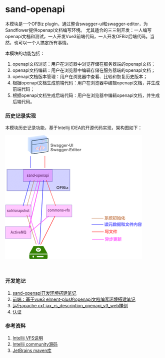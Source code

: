 # sand-openapi
本模块是一个OFBiz plugin，通过整合swagger-ui和swagger-editor，为Sandflower提供openapi文档编写环境。
尤其适合的三三制开发：一人编写openapi文档和测试，一人开发Vue3前端代码，一人开发OFBiz后端代码。当然，也可以一个人搞定所有事情。

本模块的功能包括：
1. openapi文档浏览：用户在浏览器中浏览存储在服务器端的openapi文档；
2. openapi文档编辑：用户在浏览器中编辑存储在服务器端的openapi文档；
3. openapi文档版本管理：用户在浏览器中查看、比较和恢复历史版本；
4. 根据openapi文档生成前端代码：用户在浏览器中编辑openapi文档，并生成前端代码；
5. 根据openapi文档生成后端代码：用户在浏览器中编辑openapi文档，并生成后端代码。

### 历史记录实现

本模块历史记录功能，基于Intellij IDEA的开源代码实现，架构图如下：

![sand-openapi_module_structure](docs/zh/images/structure.png)

<br>

### 开发笔记
1. [sand-openapi开发环境搭建笔记](./docs/zh/envsetup.md)
2. [前端：基于vue3 elment-plus的openapi文档编写环境搭建笔记](./docs/zh/openapi-elementplus-dev.md)
3. [运行apache cxf jax_rs_description_openapi_v3_web样例](./docs/zh/tomcat-cxf-openapi.md)
4. [认证](./docs/zh/auth.md)

### 参考资料
1. [Intellij VFS说明](https://plugins.jetbrains.com/docs/intellij/virtual-file-system.html)
2. [Intellij community源码](https://github.com/JetBrains/intellij-community)
3. [JetBrains maven库](https://packages.jetbrains.team/maven/p/ij/intellij-dependencies/)
